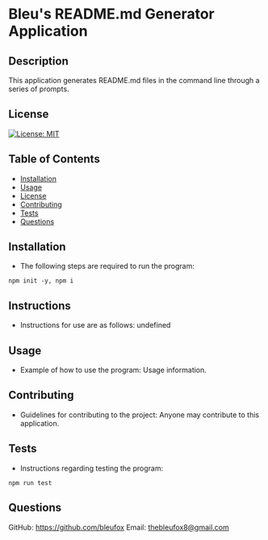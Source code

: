 
  # Bleu's README.md Generator Application
  
  ## Description
  This application generates README.md files in the command line through a series of prompts.

  ## License
  [![License: MIT](https://img.shields.io/badge/License-MIT-yellow.svg)](https://opensource.org/licenses/MIT)

  ## Table of Contents
  - [Installation](#installation)
  - [Usage](#usage)
  - [License](#license)
  - [Contributing](#contributing)
  - [Tests](#tests)
  - [Questions](#questions)

  ## Installation
  * The following steps are required to run the program:

  ```
  npm init -y, npm i
  ```

  ## Instructions
  * Instructions for use are as follows:
  undefined

  ## Usage
  * Example of how to use the program:
  Usage information.

  ## Contributing
  * Guidelines for contributing to the project:
  Anyone may contribute to this application.

  ## Tests
  * Instructions regarding testing the program:
  ```
  npm run test
  ```

  ## Questions
  GitHub: https://github.com/bleufox
  Email: thebleufox8@gmail.com
  